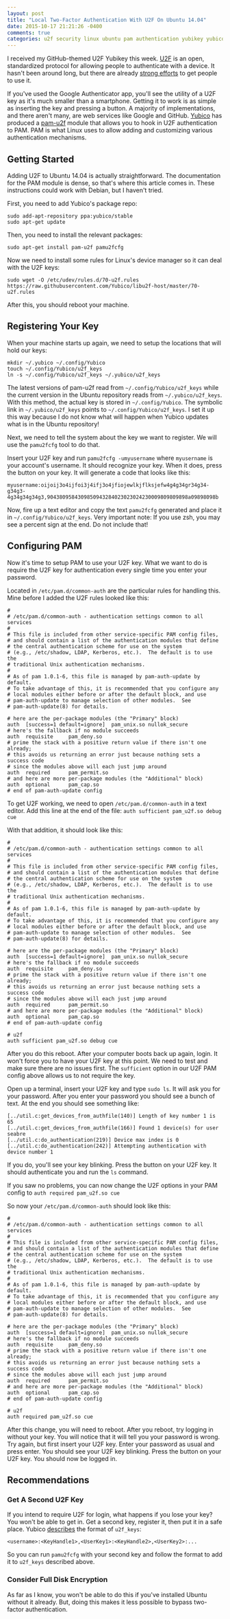 ```yaml
---
layout: post
title: "Local Two-Factor Authentication With U2F On Ubuntu 14.04"
date: 2015-10-17 21:21:26 -0400
comments: true
categories: u2f security linux ubuntu pam authentication yubikey yubico
---
```


I received my GitHub-themed U2F Yubikey this week. [U2F](https://en.wikipedia.org/wiki/Universal_2nd_Factor) is an open, standardized protocol for allowing people to authenticate with a device. It hasn't been around long, but there are already [strong efforts](https://www.yubico.com/why-yubico/for-individuals/github/) to get people to use it.

If you've used the Google Authenticator app,  you'll see the utility of a U2F key as it's much smaller than a smartphone. Getting it to work is as simple as inserting the key and pressing a button.
A majority of implementations, and there aren't many, are web services like Google and GitHub. [Yubico](https://www.yubico.com/) has produced a [pam-u2f](https://developers.yubico.com/pam-u2f/) module that allows you to hook in U2F authentication to PAM. PAM is what Linux uses to allow adding and customizing various authentication mechanisms.

## Getting Started

Adding U2F to Ubuntu 14.04 is actually straightforward. The documentation for the PAM module is dense, so that's where this article comes in. These instructions could work with Debian, but I haven't tried.


First, you need to add Yubico's package repo:

```
sudo add-apt-repository ppa:yubico/stable
sudo apt-get update
```

Then, you need to install the relevant packages:

```
sudo apt-get install pam-u2f pamu2fcfg
```

Now we need to install some rules for Linux's device manager so it can deal with the U2F keys:

```
sudo wget -O /etc/udev/rules.d/70-u2f.rules https://raw.githubusercontent.com/Yubico/libu2f-host/master/70-u2f.rules
```

After this, you should reboot your machine.

## Registering Your Key

When your machine starts up again, we need to setup the locations that will hold our keys:

```
mkdir ~/.yubico ~/.config/Yubico
touch ~/.config/Yubico/u2f_keys
ln -s ~/.config/Yubico/u2f_keys ~/.yubico/u2f_keys
```

The latest versions of pam-u2f read from `~/.config/Yubico/u2f_keys` while the current version in the Ubuntu repository reads from `~/.yubico/u2f_keys`. With this method, the actual key is stored in `~/.config/Yubico`. The symbolic link in `~/.yubico/u2f_keys` points to `~/.config/Yubico/u2f_keys`. I set it up this way because I do not know what will happen when Yubico updates what is in the Ubuntu repository!

Next, we need to tell the system about the key we want to register. We will use the `pamu2fcfg` tool to do that.


Insert your U2F key and run `pamu2fcfg -umyusername` where `myusername` is your account's username. It should recognize your key. When it does, press the button on your key. It will generate a code that looks like this:

```
myusername:oijoij3o4ijfoi3j4ifj3o4jfiojewlkjflksjefw4g4g34gr34g34-g34g3-4g34g34g34g3,9043809584309850943284023023024230009809809898a09898098b
```

Now, fire up a text editor and copy the text `pamu2fcfg` generated and place it in `~/.config/Yubico/u2f_keys`. Very important note: If you use zsh, you may see a percent sign at the end. Do not include that!

## Configuring PAM

Now it's time to setup PAM to use your U2F key. What we want to do is require the U2F key for authentication every single time you enter your password.

Located in `/etc/pam.d/common-auth` are the particular rules for handling this. Mine before I added the U2F rules looked like this:

```
#
# /etc/pam.d/common-auth - authentication settings common to all services
#
# This file is included from other service-specific PAM config files,
# and should contain a list of the authentication modules that define
# the central authentication scheme for use on the system
# (e.g., /etc/shadow, LDAP, Kerberos, etc.).  The default is to use the
# traditional Unix authentication mechanisms.
#
# As of pam 1.0.1-6, this file is managed by pam-auth-update by default.
# To take advantage of this, it is recommended that you configure any
# local modules either before or after the default block, and use
# pam-auth-update to manage selection of other modules.  See
# pam-auth-update(8) for details.

# here are the per-package modules (the "Primary" block)
auth  [success=1 default=ignore]  pam_unix.so nullok_secure
# here's the fallback if no module succeeds
auth  requisite     pam_deny.so
# prime the stack with a positive return value if there isn't one already;
# this avoids us returning an error just because nothing sets a success code
# since the modules above will each just jump around
auth  required      pam_permit.so
# and here are more per-package modules (the "Additional" block)
auth  optional      pam_cap.so
# end of pam-auth-update config
```

To get U2F working, we need to open `/etc/pam.d/common-auth` in a text editor. Add this line at the end of the file: `auth sufficient pam_u2f.so debug cue`

With that addition, it should look like this:

```
#
# /etc/pam.d/common-auth - authentication settings common to all services
#
# This file is included from other service-specific PAM config files,
# and should contain a list of the authentication modules that define
# the central authentication scheme for use on the system
# (e.g., /etc/shadow, LDAP, Kerberos, etc.).  The default is to use the
# traditional Unix authentication mechanisms.
#
# As of pam 1.0.1-6, this file is managed by pam-auth-update by default.
# To take advantage of this, it is recommended that you configure any
# local modules either before or after the default block, and use
# pam-auth-update to manage selection of other modules.  See
# pam-auth-update(8) for details.

# here are the per-package modules (the "Primary" block)
auth  [success=1 default=ignore]  pam_unix.so nullok_secure
# here's the fallback if no module succeeds
auth  requisite     pam_deny.so
# prime the stack with a positive return value if there isn't one already;
# this avoids us returning an error just because nothing sets a success code
# since the modules above will each just jump around
auth  required      pam_permit.so
# and here are more per-package modules (the "Additional" block)
auth  optional      pam_cap.so
# end of pam-auth-update config

# u2f
auth sufficient pam_u2f.so debug cue
```

After you do this reboot. After your computer boots back up again, login. It won't force you to have your U2F key at this point. We need to test and make sure there are no issues first. The `sufficient` option in our U2F PAM config above allows us to not require the key.

Open up a terminal, insert your U2F key and type `sudo ls`. It will ask you for your password. After you enter your password you should see a bunch of text. At the end you should see something like:

```
[../util.c:get_devices_from_authfile(140)] Length of key number 1 is 65
[../util.c:get_devices_from_authfile(166)] Found 1 device(s) for user seabre
[../util.c:do_authentication(219)] Device max index is 0
[../util.c:do_authentication(242)] Attempting authentication with device number 1
```

If you do, you'll see your key blinking. Press the button on your U2F key. It should authenticate you and run the `ls` command.

If you saw no problems, you can now change the U2F options in your PAM config to `auth required pam_u2f.so cue`

So now your `/etc/pam.d/common-auth` should look like this:

```
#
# /etc/pam.d/common-auth - authentication settings common to all services
#
# This file is included from other service-specific PAM config files,
# and should contain a list of the authentication modules that define
# the central authentication scheme for use on the system
# (e.g., /etc/shadow, LDAP, Kerberos, etc.).  The default is to use the
# traditional Unix authentication mechanisms.
#
# As of pam 1.0.1-6, this file is managed by pam-auth-update by default.
# To take advantage of this, it is recommended that you configure any
# local modules either before or after the default block, and use
# pam-auth-update to manage selection of other modules.  See
# pam-auth-update(8) for details.

# here are the per-package modules (the "Primary" block)
auth  [success=1 default=ignore]  pam_unix.so nullok_secure
# here's the fallback if no module succeeds
auth  requisite     pam_deny.so
# prime the stack with a positive return value if there isn't one already;
# this avoids us returning an error just because nothing sets a success code
# since the modules above will each just jump around
auth  required      pam_permit.so
# and here are more per-package modules (the "Additional" block)
auth  optional      pam_cap.so
# end of pam-auth-update config

# u2f
auth required pam_u2f.so cue
```

After this change, you will need to reboot. After you reboot, try logging in without your key. You will notice that it will tell you your password is wrong. Try again, but first insert your U2F key. Enter your password as usual and press enter. You should see your U2F key blinking. Press the button on your U2F key. You should now be logged in.

## Recommendations

### Get A Second U2F Key

If you intend to require U2F for login, what happens if you lose your key? You won't be able to get in. Get a second key, register it, then put it in a safe place. Yubico [describes](https://developers.yubico.com/pam-u2f/) the format of `u2f_keys`:

```
<username>:<KeyHandle1>,<UserKey1>:<KeyHandle2>,<UserKey2>:...
```

So you can run `pamu2fcfg` with your second key and follow the format to add it to `u2f_keys` described above.

### Consider Full Disk Encryption

As far as I know, you won't be able to do this if you've installed Ubuntu without it already. But, doing this makes it less possible to bypass two-factor authentication.
